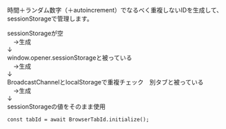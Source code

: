 時間＋ランダム数字（＋autoincrement）でなるべく重複しないIDを生成して、sessionStorageで管理します。

sessionStorageが空  
　→生成  
↓  
window.opener.sessionStorageと被っている  
　→生成  
↓  
BroadcastChannelとlocalStorageで重複チェック　別タブと被っている  
　→生成  
↓  
sessionStorageの値をそのまま使用  

```
const tabId = await BrowserTabId.initialize();
```